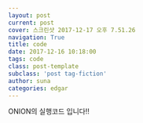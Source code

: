 ```yaml
---
layout: post
current: post
cover: 스크린샷 2017-12-17 오후 7.51.26
navigation: True
title: code
date: 2017-12-16 10:18:00
tags: code
class: post-template
subclass: 'post tag-fiction'
author: suna
categories: edgar
---
```


ONION의 실행코드 입니다!!
